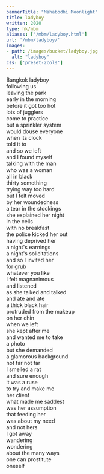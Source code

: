 ```yaml
---
bannerTitle: "Mahabodhi Moonlight" 
title: ladyboy
written: 2020
type: hk/mbm
aliases: ['/mbm/ladyboy.html']
url: '/mbm/ladyboy/'
images:
- path: /images/bucket/ladyboy.jpg 
  alt: "ladyboy"
css: ['preset-2cols']
---
```



Bangkok ladyboy  
following us  
leaving the park  
early in the morning  
before it got too hot  
lots of jugglers  
come to practice  
but a sprinkler system  
would douse everyone  
when its clock  
told it to  
and so we left  
and I found myself  
talking with the man  
who was a woman  
all in black  
thirty something  
trying way too hard  
but I felt moved  
by her woundedness  
a tear in the stockings  
she explained her night  
in the cells  
with no breakfast  
the police kicked her out  
having deprived her  
a night's earnings  
a night's solicitations  
and so I invited her  
for grub  
whatever you like  
I felt magnanimous  
and listened  
as she talked and talked  
and ate and ate  
a thick black hair  
protruded from the makeup  
on her chin  
when we left  
she kept after me  
and wanted me to take  
a photo  
but she demanded  
a glamorous background  
not far not far  
I smelled a rat  
and sure enough  
it was a ruse  
to try and make me  
her client  
what made me saddest  
was her assumption  
that feeding her  
was about my need  
and not hers  
I got away  
wandering  
wondering  
about the many ways  
one can prostitute  
oneself


